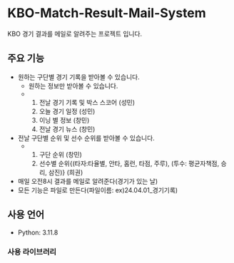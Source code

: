 # KBO-Match-Result-Mail-System
KBO 경기 결과를 메일로 알려주는 프로젝트 입니다.

## 주요 기능
- 원하는 구단별 경기 기록을 받아볼 수 있습니다.
  - 원하는 정보만 받아볼 수 있습니다.
  - 1. 전날 경기 기록 및 박스 스코어 (성민)  
    2. 오늘 경기 일정  (성민)
    3. 이닝 별 정보  (창민)
    4. 전날 경기 뉴스  (창민)
- 전날 구단별 순위 및 선수 순위를 받아볼 수 있습니다.
  - 1. 구단 순위  (창민)
    2. 선수별 순위{(타자:타율별, 안타, 홈런, 타점, 주루), (투수: 평균자책점, 승리, 삼진)}  (희권)
- 매일 오전8시 결과를 메일로 알려준다(경기가 있는 날)
- 모든 기능은 파일로 만든다(파일이름: ex)24.04.01_경기기록)


## 사용 언어
- Python: 3.11.8

### 사용 라이브러리



